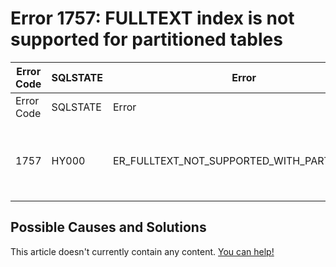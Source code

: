 
# Error 1757: FULLTEXT index is not supported for partitioned tables


| Error Code | SQLSTATE | Error | Description |
| --- | --- | --- | --- |
| Error Code | SQLSTATE | Error | Description |
| 1757 | HY000 | ER_FULLTEXT_NOT_SUPPORTED_WITH_PARTITIONING | FULLTEXT index is not supported for partitioned tables. |




## Possible Causes and Solutions


This article doesn't currently contain any content. [You can help!](/en/writing-and-editing-knowledge-base-articles/)

